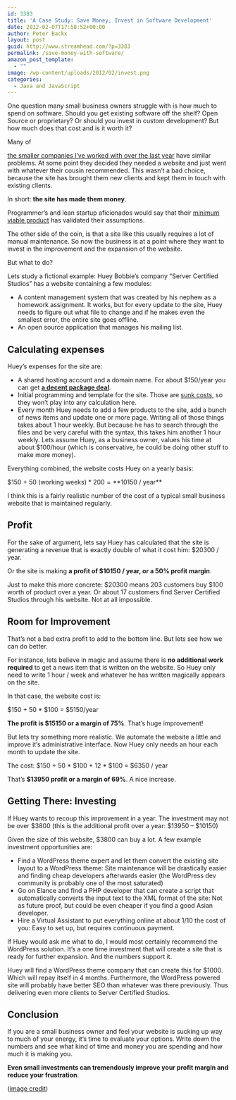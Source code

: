 ```yaml
---
id: 3383
title: 'A Case Study: Save Money, Invest in Software Development'
date: 2012-02-07T17:58:52+00:00
author: Peter Backx
layout: post
guid: http://www.streamhead.com/?p=3383
permalink: /save-money-with-software/
amazon_post_template:
  - ""
image: /wp-content/uploads/2012/02/invest.png
categories:
  - Java and JavaScript
---
```

One question many small business owners struggle with is how much to spend on software. Should you get existing software off the shelf? Open Source or proprietary? Or should you invest in custom development? But how much does that cost and is it worth it?

<!--more-->Many of 

[the smaller companies I&#8217;ve worked with over the last year](http://pbackx.elance.com "Peter Backx on Elance, my profile") have similar problems. At some point they decided they needed a website and just went with whatever their cousin recommended. This wasn&#8217;t a bad choice, because the site has brought them new clients and kept them in touch with existing clients.

In short: **the site has made them money**.

Programmer&#8217;s and lean startup aficionados would say that their [minimum viable product](http://en.wikipedia.org/wiki/Minimum_viable_product "Minimum Viable Product") has validated their assumptions.

The other side of the coin, is that a site like this usually requires a lot of manual maintenance. So now the business is at a point where they want to invest in the improvement and the expansion of the website.

But what to do?

Lets study a fictional example: Huey Bobbie&#8217;s company &#8220;Server Certified Studios&#8221; has a website containing a few modules:

  * A content management system that was created by his nephew as a homework assignment. It works, but for every update to the site, Huey needs to figure out what file to change and if he makes even the smallest error, the entire site goes offline.
  * An open source application that manages his mailing list.

## Calculating expenses

Huey&#8217;s expenses for the site are:

  * A shared hosting account and a domain name. For about $150/year you can get **[a decent package deal](http://www.lunarpages.com/id/pbackx "Lunarpages web hosting (affiliate link)")**.
  * Initial programming and template for the site. Those are [sunk costs](http://en.wikipedia.org/wiki/Sunk_costs "Sunk costs"), so they won&#8217;t play into any calculation here.
  * Every month Huey needs to add a few products to the site, add a bunch of news items and update one or more page. Writing all of those things takes about 1 hour weekly. But because he has to search through the files and be very careful with the syntax, this takes him another 1 hour weekly. Lets assume Huey, as a business owner, values his time at about $100/hour (which is conservative, he could be doing other stuff to make more money).

Everything combined, the website costs Huey on a yearly basis:

$150 + 50 (working weeks) * $200 = **$10150 / year**

I think this is a fairly realistic number of the cost of a typical small business website that is maintained regularly.

## Profit

For the sake of argument, lets say Huey has calculated that the site is generating a revenue that is exactly double of what it cost him: $20300 / year.

Or the site is making **a profit of $10150 / year, or a 50% profit margin**.

Just to make this more concrete: $20300 means 203 customers buy $100 worth of product over a year. Or about 17 customers find Server Certified Studios through his website. Not at all impossible.

## Room for Improvement

That&#8217;s not a bad extra profit to add to the bottom line. But lets see how we can do better.

For instance, lets believe in magic and assume there is **no additional work required** to get a news item that is written on the website. So Huey only need to write 1 hour / week and whatever he has written magically appears on the site.

In that case, the website cost is:

$150 + 50 * $100 = $5150/year

**The profit is $15150 or a margin of 75%**. That&#8217;s huge improvement!

But lets try something more realistic. We automate the website a little and improve it&#8217;s administrative interface. Now Huey only needs an hour each month to update the site.

The cost: $150 + 50 \* $100 + 12 \* $100 = $6350 / year

That&#8217;s **$13950 profit or a margin of 69%**. A nice increase.

## Getting There: Investing

If Huey wants to recoup this improvement in a year. The investment may not be over $3800 (this is the additional profit over a year: $13950 &#8211; $10150)

Given the size of this website, $3800 can buy a lot. A few example investment opportunities are:

  * Find a WordPress theme expert and let them convert the existing site layout to a WordPress theme: Site maintenance will be drastically easier and finding cheap developers afterwards easier (the WordPress dev community is probably one of the most saturated)
  * Go on Elance and find a PHP developer that can create a script that automatically converts the input text to the XML format of the site: Not as future proof, but could be even cheaper if you find a good Asian developer.
  * Hire a Virtual Assistant to put everything online at about 1/10 the cost of you: Easy to set up, but requires continuous payment.

If Huey would ask me what to do, I would most certainly recommend the WordPress solution. It&#8217;s a one time investment that will create a site that is ready for further expansion. And the numbers support it.

Huey will find a WordPress theme company that can create this for $1000. Which will repay itself in 4 months. Furthermore, the WordPress powered site will probably have better SEO than whatever was there previously. Thus delivering even more clients to Server Certified Studios.

## Conclusion

If you are a small business owner and feel your website is sucking up way to much of your energy, it&#8217;s time to evaluate your options. Write down the numbers and see what kind of time and money you are spending and how much it is making you.

**Even small investments can tremendously improve your profit margin and reduce your frustration**.

([image credit](http://www.flickr.com/photos/wonderwebby/2723279741/ "Invest on Flickr"))

<!-- AddThis Advanced Settings generic via filter on the_content -->

<!-- AddThis Share Buttons generic via filter on the_content -->